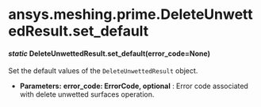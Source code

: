 # ansys.meshing.prime.DeleteUnwettedResult.set_default

<a id="ansys.meshing.prime.DeleteUnwettedResult.set_default"></a>

#### *static* DeleteUnwettedResult.set_default(error_code=None)

Set the default values of the `DeleteUnwettedResult` object.

* **Parameters:**
  **error_code: ErrorCode, optional**
  : Error code associated with delete unwetted surfaces operation.

<!-- !! processed by numpydoc !! -->
